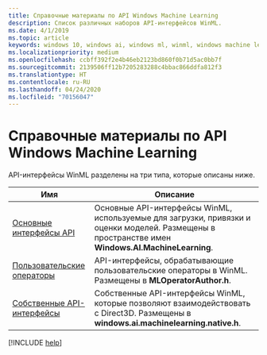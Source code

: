 ```yaml
---
title: Справочные материалы по API Windows Machine Learning
description: Список различных наборов API-интерфейсов WinML.
ms.date: 4/1/2019
ms.topic: article
keywords: windows 10, windows ai, windows ml, winml, windows machine learning, справочные материалы по api
ms.localizationpriority: medium
ms.openlocfilehash: ccbff392f2e4b46eb2123bd860f0b71d5ac0bb7f
ms.sourcegitcommit: 2139506ff12b7205283288c4bbac866ddfa812f3
ms.translationtype: HT
ms.contentlocale: ru-RU
ms.lasthandoff: 04/24/2020
ms.locfileid: "70156047"
---
```

# <a name="windows-machine-learning-api-reference"></a>Справочные материалы по API Windows Machine Learning

API-интерфейсы WinML разделены на три типа, которые описаны ниже.

| Имя | Описание |
|------|-------------|
| [Основные интерфейсы API](https://docs.microsoft.com/uwp/api/windows.ai.machinelearning) | Основные API-интерфейсы WinML, используемые для загрузки, привязки и оценки моделей. Размещены в пространстве имен **Windows.AI.MachineLearning**. |
| [Пользовательские операторы](custom-operators.md) | API-интерфейсы, обрабатывающие пользовательские операторы в WinML. Размещены в **MLOperatorAuthor.h**. |
| [Собственные API-интерфейсы](native-apis.md) | Собственные API-интерфейсы WinML, которые позволяют взаимодействовать с Direct3D. Размещены в **windows.ai.machinelearning.native.h**. |

[!INCLUDE [help](../includes/get-help.md)]
